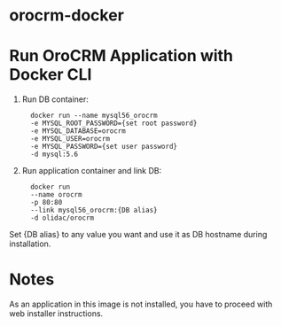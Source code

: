 # orocrm-docker

# Run OroCRM Application with Docker CLI
1. Run DB container:

         docker run --name mysql56_orocrm 
         -e MYSQL_ROOT_PASSWORD={set root password}
         -e MYSQL_DATABASE=orocrm 
         -e MYSQL_USER=orocrm
         -e MYSQL_PASSWORD={set user password} 
         -d mysql:5.6


2. Run application container and link DB:

         docker run 
         --name orocrm
         -p 80:80
         --link mysql56_orocrm:{DB alias}
         -d olidac/orocrm

Set {DB alias} to any value you want and use it as DB hostname during installation.

# Notes
As an application in this image is not installed, you have to proceed with web installer instructions.